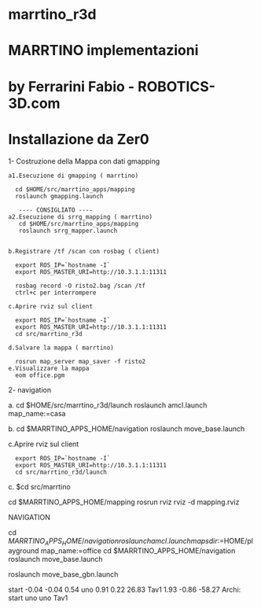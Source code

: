 # marrtino_r3d
# MARRTINO implementazioni
# by Ferrarini Fabio - ROBOTICS-3D.com

# Installazione da Zer0



1-  Costruzione della Mappa con dati gmapping 
    
    a1.Esecuzione di gmapping ( marrtino)
    
      cd $HOME/src/marrtino_apps/mapping
      roslaunch gmapping.launch

       ---- CONSIGLIATO ---- 
    a2.Esecuzione di srrg_mapping ( marrtino)
       cd $HOME/src/marrtino_apps/mapping
       roslaunch srrg_mapper.launch

    
    b.Registrare /tf /scan con rosbag ( client)

      export ROS_IP=`hostname -I`
      export ROS_MASTER_URI=http://10.3.1.1:11311 
    
      rosbag record -O risto2.bag /scan /tf
      ctrl+c per interrompere

    c.Aprire rviz sul client
      
      export ROS_IP=`hostname -I`
      export ROS_MASTER_URI=http://10.3.1.1:11311 
      cd src/marrtino_r3d 

    d.Salvare la mappa ( marrtino)
    
      rosrun map_server map_saver -f risto2
    e.Visualizzare la mappa
      eom office.pgm


2- navigation

   a. cd $HOME/src/marrtino_r3d/launch
      roslaunch amcl.launch map_name:=casa


   b. cd $MARRTINO_APPS_HOME/navigation
      roslaunch move_base.launch


  c.Aprire rviz sul client
      
      export ROS_IP=`hostname -I`
      export ROS_MASTER_URI=http://10.3.1.1:11311 
      cd src/marrtino_r3d/launch

   c. $cd src/marrtino

cd $MARRTINO_APPS_HOME/mapping
rosrun rviz rviz -d mapping.rviz

NAVIGATION

cd $MARRTINO_APPS_HOME/navigation
roslaunch amcl.launch mapsdir:=$HOME/playground map_name:=office
cd $MARRTINO_APPS_HOME/navigation
roslaunch move_base.launch  

roslaunch move_base_gbn.launch


start -0.04 -0.04 0.54
uno 0.91 0.22 26.83
Tav1 1.93 -0.86 -58.27
Archi:
start uno
uno Tav1

   
